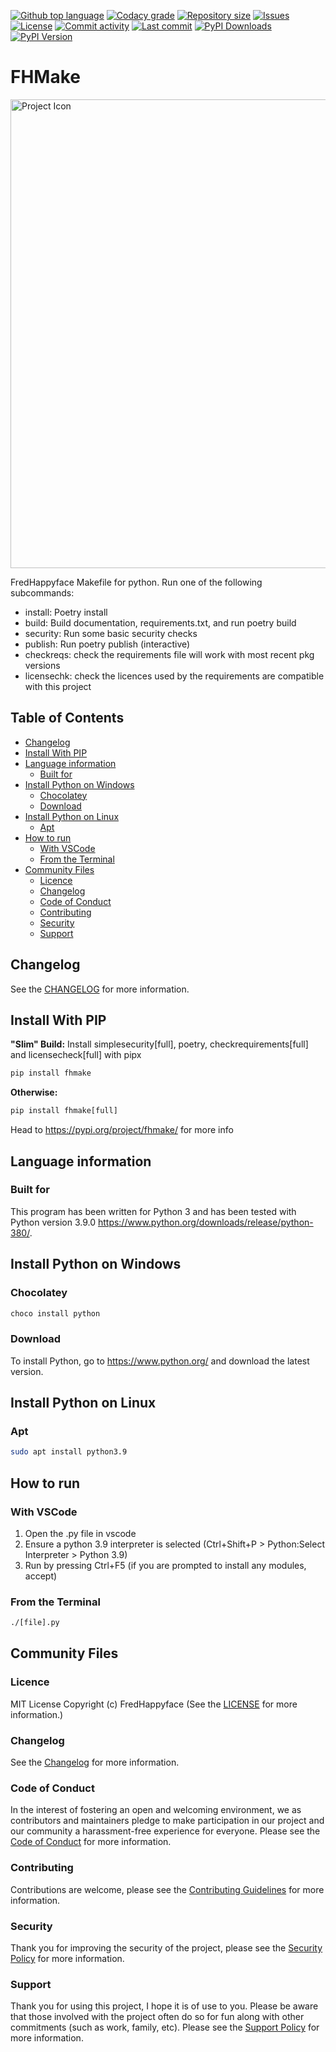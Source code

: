 [![Github top language](https://img.shields.io/github/languages/top/FHPythonUtils/FHMake.svg?style=for-the-badge)](../../)
[![Codacy grade](https://img.shields.io/codacy/grade/ff714fa09a7141ef9f0466073971d853.svg?style=for-the-badge)](https://www.codacy.com/gh/FHPythonUtils/FHMake)
[![Repository size](https://img.shields.io/github/repo-size/FHPythonUtils/FHMake.svg?style=for-the-badge)](../../)
[![Issues](https://img.shields.io/github/issues/FHPythonUtils/FHMake.svg?style=for-the-badge)](../../issues)
[![License](https://img.shields.io/github/license/FHPythonUtils/FHMake.svg?style=for-the-badge)](/LICENSE.md)
[![Commit activity](https://img.shields.io/github/commit-activity/m/FHPythonUtils/FHMake.svg?style=for-the-badge)](../../commits/master)
[![Last commit](https://img.shields.io/github/last-commit/FHPythonUtils/FHMake.svg?style=for-the-badge)](../../commits/master)
[![PyPI Downloads](https://img.shields.io/pypi/dm/fhmake.svg?style=for-the-badge)](https://pypi.org/project/fhmake/)
[![PyPI Version](https://img.shields.io/pypi/v/fhmake.svg?style=for-the-badge)](https://pypi.org/project/fhmake/)

<!-- omit in toc -->
# FHMake

<img src="readme-assets/icons/name.png" alt="Project Icon" width="750">

FredHappyface Makefile for python. Run one of the following subcommands:

- install: Poetry install
- build: Build documentation, requirements.txt, and run poetry build
- security: Run some basic security checks
- publish: Run poetry publish (interactive)
- checkreqs: check the requirements file will work with most recent pkg versions
- licensechk: check the licences used by the requirements are compatible with this project
<!-- omit in toc -->
## Table of Contents
- [Changelog](#changelog)
- [Install With PIP](#install-with-pip)
- [Language information](#language-information)
	- [Built for](#built-for)
- [Install Python on Windows](#install-python-on-windows)
	- [Chocolatey](#chocolatey)
	- [Download](#download)
- [Install Python on Linux](#install-python-on-linux)
	- [Apt](#apt)
- [How to run](#how-to-run)
	- [With VSCode](#with-vscode)
	- [From the Terminal](#from-the-terminal)
- [Community Files](#community-files)
	- [Licence](#licence)
	- [Changelog](#changelog-1)
	- [Code of Conduct](#code-of-conduct)
	- [Contributing](#contributing)
	- [Security](#security)
	- [Support](#support)

## Changelog
See the [CHANGELOG](/CHANGELOG.md) for more information.

## Install With PIP

**"Slim" Build:** Install simplesecurity\[full\], poetry, checkrequirements\[full\]
and licensecheck\[full\] with pipx

```python
pip install fhmake
```

**Otherwise:**
```python
pip install fhmake[full]
```

Head to https://pypi.org/project/fhmake/ for more info

## Language information
### Built for
This program has been written for Python 3 and has been tested with
Python version 3.9.0 <https://www.python.org/downloads/release/python-380/>.

## Install Python on Windows
### Chocolatey
```powershell
choco install python
```
### Download
To install Python, go to <https://www.python.org/> and download the latest
version.

## Install Python on Linux
### Apt
```bash
sudo apt install python3.9
```

## How to run
### With VSCode
1. Open the .py file in vscode
2. Ensure a python 3.9 interpreter is selected (Ctrl+Shift+P > Python:Select
Interpreter > Python 3.9)
3. Run by pressing Ctrl+F5 (if you are prompted to install any modules, accept)
### From the Terminal
```bash
./[file].py
```

## Community Files
### Licence
MIT License
Copyright (c) FredHappyface
(See the [LICENSE](/LICENSE.md) for more information.)

### Changelog
See the [Changelog](/CHANGELOG.md) for more information.

### Code of Conduct
In the interest of fostering an open and welcoming environment, we
as contributors and maintainers pledge to make participation in our
project and our community a harassment-free experience for everyone.
Please see the
[Code of Conduct](https://github.com/FHPythonUtils/.github/blob/master/CODE_OF_CONDUCT.md) for more information.

### Contributing
Contributions are welcome, please see the [Contributing Guidelines](https://github.com/FHPythonUtils/.github/blob/master/CONTRIBUTING.md) for more information.

### Security
Thank you for improving the security of the project, please see the [Security Policy](https://github.com/FHPythonUtils/.github/blob/master/SECURITY.md) for more information.

### Support
Thank you for using this project, I hope it is of use to you. Please be aware that
those involved with the project often do so for fun along with other commitments
(such as work, family, etc). Please see the [Support Policy](https://github.com/FHPythonUtils/.github/blob/master/SUPPORT.md) for more information.
